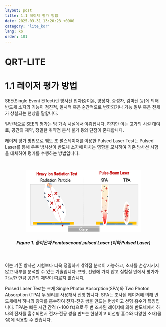 ```yaml
---
layout: post
title: 1.1 레이저 평가 방법
date: 2025-03-31 13:20:23 +0900
category: "lite_kor"
lang: ko
order: 101
---
```


# QRT-LITE

# 1.1 레이저 평가 방법

SEE(Single Event Effect)란 방사선 입자(중이온, 양성자, 중성자, 감마선 등)에 의해 반도체 소자의 기능이 점진적, 일시적 혹은 순간적으로 변화되거나 기능 일부 혹은 전체가 상실되는 현상을 말합니다.  

일반적으로 SEE의 평가는 빔 가속 시설에서 이뤄집니다. 하지만 이는 고가의 시설 대여료, 공간의 제약, 정밀한 취약점 분석 불가 등의 단점이 존재합니다.   

레이저 평가 방법으로 펨토 초 펄스레이저를 이용한 Pulsed Laser Test는 Pulsed Laser를 통해 우주 방사선이 반도체 소자에 미치는 영향을 모사하여 기존 방사선 시험을 대체하여 평가를 수행하는 방법입니다. 

<br/> <!-- 한줄 띄기 -->

<!-- 중앙 정렬 이미지 -->
<p align="center"> 
  <img src="/assets/Chapter-1/fig_1_heavy-ion_vs_pulsed_laser.png">
</p>

<!-- 이미지 설명 -->
<div align="center"> 
<h5>Figure 1. 중이온과 Femtosecond pulsed Laser (이하 Pulsed Laser)</h5>
</div>

<br/>

이는 기존 방사선 시험보다 더욱 정밀하게 취약점 분석이 가능하고, 소자를 손상시키지 않고 내부를 분석할 수 있는 기술입니다. 또한, 선원에 가지 않고 실험실 안에서 평가가 가능한 만큼 공간의 제약이 따르지 않습니다.

Pulsed Laser Test는 크게 Single Photon Absorption(SPA)와 Two Photon Absorption (TPA) 두 원리를 사용해서 진행 합니다.  SPA는 조사된 레이저에 의해 반도체에서 하나의 광자를 흡수하여 전자-전공 쌍을 만드는 현상이고 선형 흡수가 특징입니다. TPA는 빠른 시간 간격 (~100 fs)으로 두 번 조사된 레이저에 의해 반도체에서 하나의 전자를 흡수되면서 전자-전공 쌍을 만드는 현상이고 비선형 흡수와 다양한 소재(물질)에 적용할 수 있습니다. 
